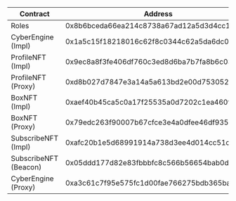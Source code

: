 | Contract              | Address                                    | Etherscan                                                                       |
| --------------------- | ------------------------------------------ | ------------------------------------------------------------------------------- |
| Roles                 | 0x8b6bceda66ea214c8738a67ad12a5d3d4cc14e8d | https://rinkeby.etherscan.io/address/0x8b6bceda66ea214c8738a67ad12a5d3d4cc14e8d |
| CyberEngine (Impl)    | 0x1a5c15f18218016c62f8c0344c62a5da6dc0bf73 | https://rinkeby.etherscan.io/address/0x1a5c15f18218016c62f8c0344c62a5da6dc0bf73 |
| ProfileNFT (Impl)     | 0x9ec8a8f3fe406df760c3ed8d6ba7b7fa8b6c03b7 | https://rinkeby.etherscan.io/address/0x9ec8a8f3fe406df760c3ed8d6ba7b7fa8b6c03b7 |
| ProfileNFT (Proxy)    | 0xd8b027d7847e3a14a5a613bd2e00d7530520d2d1 | https://rinkeby.etherscan.io/address/0xd8b027d7847e3a14a5a613bd2e00d7530520d2d1 |
| BoxNFT (Impl)         | 0xaef40b45ca5c0a17f25535a0d7202c1ea460f265 | https://rinkeby.etherscan.io/address/0xaef40b45ca5c0a17f25535a0d7202c1ea460f265 |
| BoxNFT (Proxy)        | 0x79edc263f90007b67cfce3e4a0dfee46df9355df | https://rinkeby.etherscan.io/address/0x79edc263f90007b67cfce3e4a0dfee46df9355df |
| SubscribeNFT (Impl)   | 0xafc20b1e5d68991914a738d3ee4d014cc51c3591 | https://rinkeby.etherscan.io/address/0xafc20b1e5d68991914a738d3ee4d014cc51c3591 |
| SubscribeNFT (Beacon) | 0x05ddd177d82e83fbbbfc8c566b56654bab0dd11e | https://rinkeby.etherscan.io/address/0x05ddd177d82e83fbbbfc8c566b56654bab0dd11e |
| CyberEngine (Proxy)   | 0xa3c61c7f95e575fc1d00fae766275bdb365baac3 | https://rinkeby.etherscan.io/address/0xa3c61c7f95e575fc1d00fae766275bdb365baac3 |